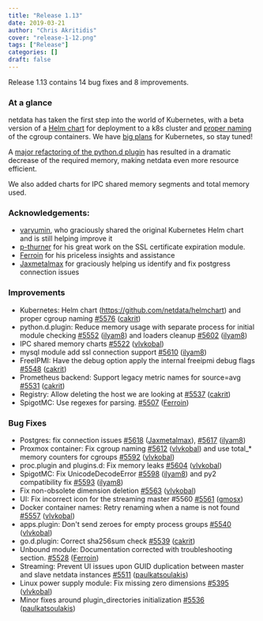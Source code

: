 ```yaml
---
title: "Release 1.13"
date: 2019-03-21
author: "Chris Akritidis"
cover: "release-1-12.png"
tags: ["Release"]
categories: []
draft: false
---
```


Release 1.13 contains 14 bug fixes and 8 improvements.

### At a glance

netdata has taken the first step into the world of Kubernetes, with a beta version of a [Helm chart](https://github.com/netdata/helmchart) for deployment to a k8s cluster and [proper naming](https://github.com/netdata/netdata/pull/5576) of the cgroup containers. We have [big plans](https://github.com/netdata/netdata/issues/5392) for Kubernetes, so stay tuned!

A [major refactoring of the python.d plugin](https://github.com/netdata/netdata/pull/5552) has resulted in a dramatic decrease of the required memory, making netdata even more resource efficient.

We also added charts for IPC shared memory segments and total memory used.

### Acknowledgements:

- [varyumin](https://github.com/varyumin), who graciously shared the original Kubernetes Helm chart and is still helping improve it
- [p-thurner](https://github.com/p-thurner) for his great work on the SSL certificate expiration module. 
- [Ferroin](https://github.com/Ferroin) for his priceless insights and assistance
- [Jaxmetalmax](https://github.com/Jaxmetalmax) for graciously helping us identify and fix postgress connection issues

### Improvements

- Kubernetes: Helm chart (https://github.com/netdata/helmchart) and proper cgroup naming [\#5576](https://github.com/netdata/netdata/pull/5576) ([cakrit](https://github.com/cakrit))
- python.d.plugin: Reduce memory usage with separate process for initial module checking [\#5552](https://github.com/netdata/netdata/pull/5552) ([ilyam8](https://github.com/ilyam8)) and  loaders cleanup [\#5602](https://github.com/netdata/netdata/pull/5602) ([ilyam8](https://github.com/ilyam8))
- IPC shared memory charts [\#5522](https://github.com/netdata/netdata/pull/5522) ([vlvkobal](https://github.com/vlvkobal))
- mysql module add ssl connection support [\#5610](https://github.com/netdata/netdata/pull/5610) ([ilyam8](https://github.com/ilyam8))
- FreeIPMI: Have the debug option apply the internal freeipmi debug flags [\#5548](https://github.com/netdata/netdata/pull/5548) ([cakrit](https://github.com/cakrit))
- Prometheus backend: Support legacy metric names for source=avg [\#5531](https://github.com/netdata/netdata/pull/5531) ([cakrit](https://github.com/cakrit))
- Registry: Allow deleting the host we are looking at [\#5537](https://github.com/netdata/netdata/pull/5537) ([cakrit](https://github.com/cakrit))
- SpigotMC:  Use regexes for parsing. [\#5507](https://github.com/netdata/netdata/pull/5507) ([Ferroin](https://github.com/Ferroin))

### Bug Fixes

- Postgres: fix connection issues [\#5618](https://github.com/netdata/netdata/pull/5618) ([Jaxmetalmax](https://github.com/Jaxmetalmax)), [\#5617](https://github.com/netdata/netdata/pull/5617) ([ilyam8](https://github.com/ilyam8))
- Proxmox container: Fix cgroup naming [\#5612](https://github.com/netdata/netdata/pull/5612) ([vlvkobal](https://github.com/vlvkobal)) and use total\_\* memory counters for cgroups [\#5592](https://github.com/netdata/netdata/pull/5592) ([vlvkobal](https://github.com/vlvkobal))
- proc.plugin and plugins.d: Fix memory leaks [\#5604](https://github.com/netdata/netdata/pull/5604) ([vlvkobal](https://github.com/vlvkobal))
- SpigotMC: Fix UnicodeDecodeError  [\#5598](https://github.com/netdata/netdata/pull/5598) ([ilyam8](https://github.com/ilyam8)) and py2 compatibility fix [\#5593](https://github.com/netdata/netdata/pull/5593) ([ilyam8](https://github.com/ilyam8))
- Fix non-obsolete dimension deletion [\#5563](https://github.com/netdata/netdata/pull/5563) ([vlvkobal](https://github.com/vlvkobal))
- UI: Fix incorrect icon for the streaming master \#5560 [\#5561](https://github.com/netdata/netdata/pull/5561) ([gmosx](https://github.com/gmosx))
- Docker container names: Retry renaming when a name is not found [\#5557](https://github.com/netdata/netdata/pull/5557) ([vlvkobal](https://github.com/vlvkobal))
- apps.plugin: Don't send zeroes for empty process groups [\#5540](https://github.com/netdata/netdata/pull/5540) ([vlvkobal](https://github.com/vlvkobal))
- go.d.plugin: Correct sha256sum check [\#5539](https://github.com/netdata/netdata/pull/5539) ([cakrit](https://github.com/cakrit))
- Unbound module: Documentation corrected with troubleshooting section. [\#5528](https://github.com/netdata/netdata/pull/5528) ([Ferroin](https://github.com/Ferroin))
- Streaming: Prevent UI issues upon GUID duplication between master and slave netdata instances [\#5511](https://github.com/netdata/netdata/pull/5511) ([paulkatsoulakis](https://github.com/paulkatsoulakis))
- Linux power supply module: Fix missing zero dimensions  [\#5395](https://github.com/netdata/netdata/pull/5395) ([vlvkobal](https://github.com/vlvkobal))
- Minor fixes around plugin\_directories initialization [\#5536](https://github.com/netdata/netdata/pull/5536) ([paulkatsoulakis](https://github.com/paulkatsoulakis))
